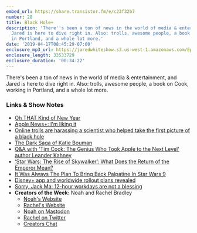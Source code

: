 ```yaml
---
embed_url: https://share.transistor.fm/e/c23f32b7
number: 28
title: Black Hole+
description: 'There''s been a ton of news in the world of media & entertainment, and
  Jared is here to dive right in. Also: trolls, awesome people, a book on Cook, working
  in Portland, and a whole lot more.'
date: '2019-04-17T08:45:29-07:00'
enclosure_mp3_url: https://jaredwhiteshow.s3.us-west-1.amazonaws.com/Episode%2028%20-%20Black%20Hole.mp3
enclosure_length: 33533729
enclosure_duration: '00:34:22'
---
```


There's been a ton of news in the world of media & entertainment, and Jared is here to dive right in. Also: trolls, awesome people, a book on Cook, working in Portland, and a whole lot more.

### Links & Show Notes

* [Oh THAT Kind of New Year](https://jaredwhite.com/articles/oh-that-kind-of-new-year)
* [Apple News+: I'm liking it](https://jaredwhite.com/links/20190409/1)
* [Online trolls are harassing a scientist who helped take the first picture of a black hole](https://www.theverge.com/2019/4/13/18308652/katie-bouman-black-hole-science-internet)
* [The Dark Saga of Katie Bouman](https://www.theatlantic.com/science/archive/2019/04/katie-bouman-black-hole/587137/)
* [Q&A with 'Tim Cook: The Genius Who Took Apple to the Next Level' author Leander Kahney](https://appleinsider.com/articles/19/04/14/qa-with-tim-cook-the-genius-who-took-apple-to-the-next-level-author-leander-kahney)
* [‘Star Wars: The Rise of Skywalker’: What Does the Return of the Emperor Mean?](http://collider.com/star-wars-9-trailer-laugh-explained)
* [It Was Always The Plan To Bring Back Palpatine In Star Wars 9](https://screenrant.com/star-wars-9-palpatine-return-always-planned/)
* [Disney+ app and worldwide rollout plans revealed](https://www.engadget.com/2019/04/11/disney-plus/)
* [Sorry, Jack Ma: 12-hour workdays are not a blessing](https://www.fastcompany.com/90335059/alibaba-founder-jack-ma-says-12-hour-workdays-are-a-blessing-but-hes-wrong)
* **Creators of the Week:** Noah and Rachel Bradley
  * [Noah's Website](https://noahbradley.com)
  * [Rachel's Website](https://www.imrachelbradley.com)
  * [Noah on Mastodon](https://mastodon.art/@noahbradley)
  * [Rachel on Twitter](https://twitter.com/imrachelbradley)
  * [Creators Chat](https://creators.chat)